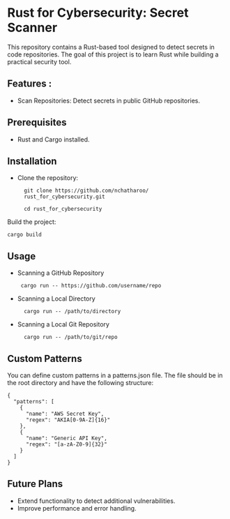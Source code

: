 # Rust for Cybersecurity: Secret Scanner

This repository contains a Rust-based tool designed to detect secrets in code repositories. The goal of this project is to learn Rust while building a practical security tool.

## Features :

- Scan Repositories: Detect secrets in public GitHub repositories.

## Prerequisites

- Rust and Cargo installed.

## Installation

- Clone the repository:

		git clone https://github.com/nchatharoo/
		rust_for_cybersecurity.git
		
		cd rust_for_cybersecurity

Build the project:

    cargo build

## Usage

 - Scanning a GitHub Repository

		cargo run -- https://github.com/username/repo

- Scanning a Local Directory

		cargo run -- /path/to/directory

- Scanning a Local Git Repository

		cargo run -- /path/to/git/repo

## Custom Patterns

You can define custom patterns in a patterns.json file. The file should be in the root directory and have the following structure:
	
	{
	  "patterns": [
	    {
	      "name": "AWS Secret Key",
	      "regex": "AKIA[0-9A-Z]{16}"
	    },
	    {
	      "name": "Generic API Key",
	      "regex": "[a-zA-Z0-9]{32}"
	    }
	  ]
	}

## Future Plans

- Extend functionality to detect additional vulnerabilities.
- Improve performance and error handling.
